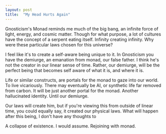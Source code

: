 ```yaml
---
layout: post
title:  "My Head Hurts Again"
---
```

Gnosticism's Monad reminds me much of the big bang, an infinite force of light, energy, and cosmic matter. Though for what purpose, a lot of cultures have the concept of a serpent eating itself. Infinity creating infinity. Why were these particular laws chosen for this universe?

I feel like it's to create a self-aware being unique to it. In Gnosticism you have the demiurge, an emanation from monad, our false father. I think he's not the creator in our linear sense of time.
Rather, our demiurge, will be the perfect being that becomes self aware of what it is, and where it is.

Life or similar constructs, are portals for the monad to gaze into our world. To live vicariously. There may eventually be AI, or synthetic life far removed from carbon. It will be just another portal for the monad. Another hallucinated identity. Until our demiurge.

Our laws will create him, but if you're viewing this from outside of linear time, you could equally say, it created our physical laws. What will happen after this being, I don't have any thoughts to

A collapse of existence. I would assume. Rejoining with monad.
